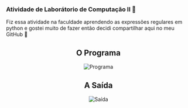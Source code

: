 ### Atividade de Laborátorio de Computação II 🧪

Fiz essa atividade na faculdade aprendendo as expressões regulares em python e gostei muito de fazer então decidi compartilhar aqui no meu GitHub 🤙

<div align="center">
  <h2>O Programa</h2> 
  
![Programa](https://user-images.githubusercontent.com/62243365/155730473-ed80b1a6-4a4b-4a79-87be-7f25f8196c77.png)
 </div>

<div align="center">
  <h2>A Saída</h2> 
  
![Saída](https://user-images.githubusercontent.com/62243365/155730470-0bfb6a61-d73c-4c6b-9472-4a71a04d4313.png)
 </div>
